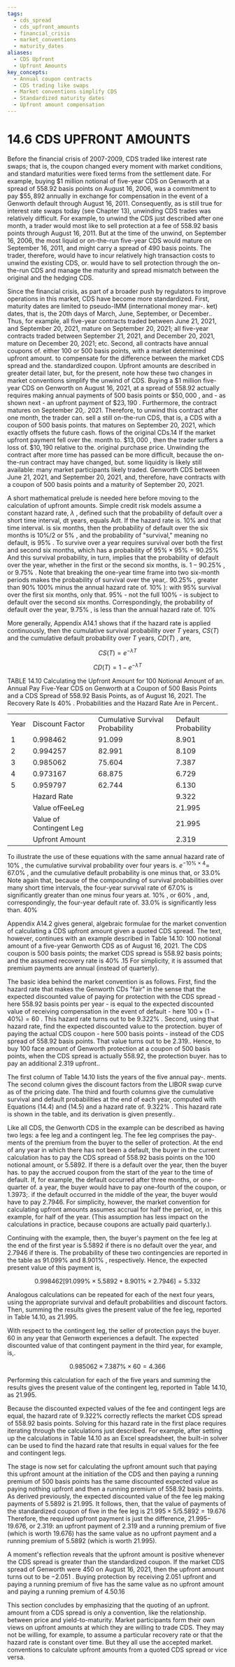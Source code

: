 ```yaml
---
tags:
  - cds_spread
  - cds_upfront_amounts
  - financial_crisis
  - market_conventions
  - maturity_dates
aliases:
  - CDS Upfront
  - Upfront Amounts
key_concepts:
  - Annual coupon contracts
  - CDS trading like swaps
  - Market conventions simplify CDS
  - Standardized maturity dates
  - Upfront amount compensation
---
```


# 14.6 CDS UPFRONT AMOUNTS  

Before the financial crisis of 2007-2009, CDS traded like interest rate swaps; that is, the coupon changed every moment with market conditions, and standard maturities were fixed terms from the settlement date. For example, buying $\$1$ million notional of five-year CDS on Genworth at a spread of 558.92 basis points on August 16, 2006, was a commitment to pay $\$55,892$ annually in exchange for compensation in the event of a Genworth default through August 16, 2011. Consequently, as is still true for interest rate swaps today (see Chapter 13), unwinding CDS trades was relatively difficult. For example, to unwind the CDS just described after one month, a trader would most like to sell protection at a fee of 558.92 basis points through August 16, 2011. But at the time of the unwind, on September 16, 2006, the most liquid or on-the-run five-year CDS would mature on September 16, 2011, and might carry a spread of 490 basis points. The trader, therefore, would have to incur relatively high transaction costs to unwind the existing CDS, or. would have to sell protection through the on-the-run CDS and manage the maturity and spread mismatch between the original and the hedging CDS.  

Since the financial crisis, as part of a broader push by regulators to improve operations in this market, CDS have become more standardized. First, maturity dates are limited to pseudo-IMM (international money mar-. ket) dates, that is, the 20th days of March, June, September, or December.. Thus, for example, all five-year contracts traded between June 21, 2021, and September 20, 2021, mature on September 20, 2021; all five-year contracts traded between September 21, 2021, and December 20, 2021, mature on December 20, 2021; etc. Second, all contracts have annual coupons of. either 100 or 500 basis points, with a market determined upfront amount. to compensate for the difference between the market CDS spread and the. standardized coupon. Upfront amounts are described in greater detail later, but, for the present, note how these two changes in market conventions simplify the unwind of CDS. Buying a $\$1$ million five-year CDS on Genworth on August 16, 2021, at a spread of 558.92 actually requires making annual payments of 500 basis points or $\$50,000$ , and - as shown next - an upfront payment of $\$23,190$ . Furthermore, the contract matures on September 20,. 2021. Therefore, to unwind this contract after one month, the trader can. sell a still on-the-run CDS, that is, a CDS with a coupon of 500 basis points. that matures on September 20, 2021, which exactly offsets the future cash. flows of the original CDs.14 If the market upfront payment fell over the. month to. $\$13,000$ , then the trader suffers a loss of. $\$10,190$ relative to the. original purchase price. Unwinding the contract after more time has passed can be more difficult, because the on-the-run contract may have changed, but. some liquidity is likely still available: many market participants likely traded. Genworth CDS between June 21, 2021, and September 20, 2021, and, therefore, have contracts with a coupon of 500 basis points and a maturity of September 20, 2021.  

A short mathematical prelude is needed here before moving to the calculation of upfront amounts. Simple credit risk models assume a constant hazard rate, $\lambda$ , defined such that the probability of default over a short time interval, dt years, equals Adt. If the hazard rate is. $10\%$ and that time interval. is six months, then the probability of default over the six months is $10\%/2$ or $5\%$ , and the probability of "survival," meaning no default, is $95\%$ . To survive over a year requires survival over both the first and second six months, which has a probability of $95\%\times95\%=90.25\%$ And this survival probability, in turn, implies that the probability of default over the year, whether in the first or the second six months, is. $1-90.25\%$ , or $9.75\%$ . Note that breaking the one-year time frame into two six-month periods makes the probability of survival over the year,. $90.25\%$ , greater than $90\%$ $100\%$ minus the annual hazard rate of. $10\%$ ): with $95\%$ survival over the first six months, only that. $95\%$ - not the full $100\%$ - is subject to default over the second six months. Correspondingly, the probability of default over the year, $9.75\%$ , is less than the annual hazard rate of. $10\%$  

More generally, Appendix A14.1 shows that if the hazard rate is applied continuously, then the cumulative survival probability over $T$ years, $C S(T)$ and the cumulative default probability over $T$ years, $C D(T)$ , are,  

$$
C S(T)=e^{-\lambda T}
$$  

$$
C D(T)=1-e^{-\lambda T}
$$  

TABLE 14.10  Calculating the Upfront Amount for 100 Notional Amount of an. Annual Pay Five-Year CDS on Genworth at a Coupon of 500 Basis Points and a CDS Spread of 558.92 Basis Points, as of August 16, 2021. The Recovery Rate Is $40\%$ . Probabilities and the Hazard Rate Are in Percent..   


<html><body><table><tr><td>Year</td><td>Discount Factor</td><td>Cumulative Survival Probability</td><td>Default Probability</td></tr><tr><td>1</td><td>0.998462</td><td>91.099</td><td>8.901</td></tr><tr><td>2</td><td>0.994257</td><td>82.991</td><td>8.109</td></tr><tr><td>3</td><td>0.985062</td><td>75.604</td><td>7.387</td></tr><tr><td>4</td><td>0.973167</td><td>68.875</td><td>6.729</td></tr><tr><td>5</td><td>0.959797</td><td>62.744</td><td>6.130</td></tr><tr><td></td><td>Hazard Rate</td><td></td><td>9.322</td></tr><tr><td></td><td>Value ofFeeLeg</td><td></td><td>21.995</td></tr><tr><td></td><td>Value of Contingent Leg</td><td></td><td>21.995</td></tr><tr><td></td><td>Upfront Amount</td><td></td><td>2.319</td></tr></table></body></html>  

To illustrate the use of these equations with the same annual hazard rate of $10\%$ , the cumulative survival probability over four years is. $e^{-10\%\times4}=$ $67.0\%$ , and the cumulative default probability is one minus that, or $33.0\%$ Note again that, because of the compounding of survival probabilities over many short time intervals, the four-year survival rate of $67.0\%$ is significantly greater than one minus four years at. $10\%$ , or $60\%$ , and, correspondingly, the four-year default rate of. $33.0\%$ is significantly less than. $40\%$  

Appendix A14.2 gives general, algebraic formulae for the market convention of calculating a CDS upfront amount given a quoted CDS spread. The text, however, continues with an example described in Table 14.10: 100 notional amount of a five-year Genworth CDS as of August 16, 2021. The CDS coupon is 500 basis points; the market CDS spread is 558.92 basis points; and the assumed recovery rate is $40\%$ .15 For simplicity, it is assumed that premium payments are annual (instead of quarterly).  

The basic idea behind the market convention is as follows. First, find the hazard rate that makes the Genworth CDs "fair" in the sense that the expected discounted value of paying for protection with the CDS spread - here 558.92 basis points per year - is equal to the expected discounted value of receiving compensation in the event of default - here $100\times(1-40\%)=60$ . This hazard rate turns out to be $9.322\%$ . Second, using that hazard rate, find the expected discounted value to the protection. buyer of paying the actual CDS coupon - here 500 basis points - instead of the CDS spread of 558.92 basis points. That value turns out to be 2.319.. Hence, to buy 100 face amount of Genworth protection at a coupon of 500 basis points, when the CDS spread is actually 558.92, the protection buyer. has to pay an additional 2.319 upfront..  

The first column of Table 14.10 lists the years of the five annual pay-. ments. The second column gives the discount factors from the LIBOR swap curve as of the pricing date. The third and fourth columns give the cumulative survival and default probabilities at the end of each year, computed with Equations (14.4) and (14.5) and a hazard rate of. $9.322\%$ . This hazard rate is shown in the table, and its derivation is given presently..  

Like all CDS, the Genworth CDS in the example can be described as having two legs: a fee leg and a contingent leg. The fee leg comprises the pay-. ments of the premium from the buyer to the seller of protection. At the end of any year in which there has not been a default, the buyer in the current calculation has to pay the CDS spread of 558.92 basis points on the 100 notional amount, or 5.5892. If there is a default over the year, then the buyer has. to pay the accrued coupon from the start of the year to the time of default. If, for example, the default occurred after three months, or one-quarter of. a year, the buyer would have to pay one-fourth of the coupon, or 1.3973;. if the default occurred in the middle of the year, the buyer would have to pay 2.7946. For simplicity, however, the market convention for calculating upfront amounts assumes accrual for half the period, or, in this example, for half of the year. (This assumption has less impact on the calculations in practice, because coupons are actually paid quarterly.).  

Continuing with the example, then, the buyer's payment on the fee leg at the end of the first year is 5.5892 if there is no default over the year, and 2.7946 if there is. The probability of these two contingencies are reported in the table as $91.099\%$ and $8.901\%$ , respectively. Hence, the expected present value of this payment is,  

$$
0.998462[91.099\%\times5.5892+8.901\%\times2.7946]=5.332
$$  

Analogous calculations can be repeated for each of the next four years, using the appropriate survival and default probabilities and discount factors. Then, summing the results gives the present value of the fee leg, reported in Table 14.10, as 21.995.  

With respect to the contingent leg, the seller of protection pays the buyer. 60 in any year that Genworth experiences a default. The expected discounted value of that contingent payment in the third year, for example, is,.  

$$
0.985062\times7.387\%\times60=4.366
$$  

Performing this calculation for each of the five years and summing the results gives the present value of the contingent leg, reported in Table 14.10, as 21.995.  

Because the discounted expected values of the fee and contingent legs are equal, the hazard rate of $9.322\%$ correctly reflects the market CDS spread of 558.92 basis points. Solving for this hazard rate in the first place requires iterating through the calculations just described. For example, after setting up the calculations in Table 14.10 as an Excel spreadsheet, the built-in solver can be used to find the hazard rate that results in equal values for the fee and contingent legs.  

The stage is now set for calculating the upfront amount such that paying this upfront amount at the initiation of the CDS and then paying a running premium of 500 basis points has the same discounted expected value as paying nothing upfront and then a running premium of 558.92 basis points. As derived previously, the expected discounted value of the fee leg making payments of 5.5892 is 21.995. It follows, then, that the value of payments of the standardized coupon of five in the fee leg is $21.995\times5/5.5892=19.676$ Therefore, the required upfront payment is just the difference, $21.995-$ 19.676, or 2.319: an upfront payment of 2.319 and a running premium of five (which is worth 19.676) has the same value as no upfront payment and a running premium of 5.5892 (which is worth 21.995).  

A moment's reflection reveals that the upfront amount is positive whenever the CDS spread is greater than the standardized coupon. If the market CDS spread of Genworth were 450 on August 16, 2021, then the upfront amount turns out to be $-2.051$ . Buying protection by receiving 2.051 upfront and paying a running premium of five has the same value as no upfront amount and paying a running premium of 4.50.16  

This section concludes by emphasizing that the quoting of an upfront. amount from a CDS spread is only a convention, like the relationship. between price and yield-to-maturity. Market participants form their own views on upfront amounts at which they are willing to trade CDS. They may not be willing, for example, to assume a particular recovery rate or that the hazard rate is constant over time. But they all use the accepted market. conventions to calculate upfront amounts from a quoted CDS spread or vice versa.  
